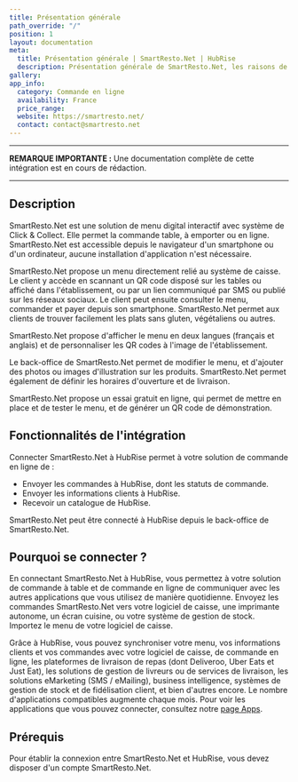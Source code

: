 ```yaml
---
title: Présentation générale
path_override: "/"
position: 1
layout: documentation
meta:
  title: Présentation générale | SmartResto.Net | HubRise
  description: Présentation générale de SmartResto.Net, les raisons de connecter SmartResto.Net à HubRise et les fonctionnalités de l'intégration avec HubRise.
gallery:
app_info:
  category: Commande en ligne
  availability: France
  price_range:
  website: https://smartresto.net/
  contact: contact@smartresto.net
---
```


---

**REMARQUE IMPORTANTE :** Une documentation complète de cette intégration est en cours de rédaction.

---

## Description

SmartResto.Net est une solution de menu digital interactif avec système de Click & Collect. Elle permet la commande table, à emporter ou en ligne. SmartResto.Net est accessible depuis le navigateur d'un smartphone ou d'un ordinateur, aucune installation d'application n'est nécessaire.

SmartResto.Net propose un menu directement relié au système de caisse. Le client y accède en scannant un QR code disposé sur les tables ou affiché dans l'établissement, ou par un lien communiqué par SMS ou publié sur les réseaux sociaux. Le client peut ensuite consulter le menu, commander et payer depuis son smartphone. SmartResto.Net permet aux clients de trouver facilement les plats sans gluten, végétaliens ou autres.

SmartResto.Net propose d'afficher le menu en deux langues (français et anglais) et de personnaliser les QR codes à l'image de l'établissement.

Le back-office de SmartResto.Net permet de modifier le menu, et d'ajouter des photos ou images d'illustration sur les produits. SmartResto.Net permet également de définir les horaires d'ouverture et de livraison.

SmartResto.Net propose un essai gratuit en ligne, qui permet de mettre en place et de tester le menu, et de générer un QR code de démonstration.

## Fonctionnalités de l'intégration

Connecter SmartResto.Net à HubRise permet à votre solution de commande en ligne de :

- Envoyer les commandes à HubRise, dont les statuts de commande.
- Envoyer les informations clients à HubRise.
- Recevoir un catalogue de HubRise.

SmartResto.Net peut être connecté à HubRise depuis le back-office de SmartResto.Net.

## Pourquoi se connecter ?

En connectant SmartResto.Net à HubRise, vous permettez à votre solution de commande à table et de commande en ligne de communiquer avec les autres applications que vous utilisez de manière quotidienne. Envoyez les commandes SmartResto.Net vers votre logiciel de caisse, une imprimante autonome, un écran cuisine, ou votre système de gestion de stock. Importez le menu de votre logiciel de caisse.

Grâce à HubRise, vous pouvez synchroniser votre menu, vos informations clients et vos commandes avec votre logiciel de caisse, de commande en ligne, les plateformes de livraison de repas (dont Deliveroo, Uber Eats et Just Eat), les solutions de gestion de livreurs ou de services de livraison, les solutions eMarketing (SMS / eMailing), business intelligence, systèmes de gestion de stock et de fidélisation client, et bien d'autres encore. Le nombre d'applications compatibles augmente chaque mois. Pour voir les applications que vous pouvez connecter, consultez notre [page Apps](/apps).

## Prérequis

Pour établir la connexion entre SmartResto.Net et HubRise, vous devez disposer d'un compte SmartResto.Net.
